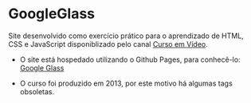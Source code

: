 # GoogleGlass

Site desenvolvido como exercício prático para o aprendizado de HTML, CSS e JavaScript disponiblizado pelo canal [Curso em Vídeo](https://www.youtube.com/playlist?list=PLHz_AreHm4dlAnJ_jJtV29RFxnPHDuk9o).

* O site está hospedado utilizando o Github Pages, para conhecê-lo: [Google Glass]()

* O curso foi produzido em 2013, por este motivo há algumas tags obsoletas.





